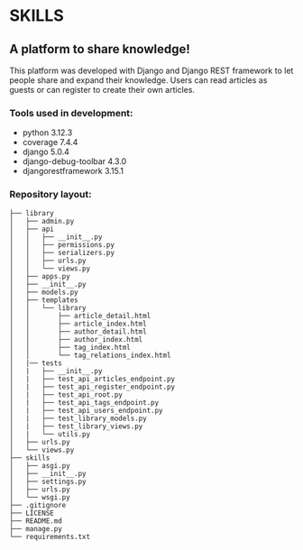 # SKILLS

## A platform to share knowledge!
This platform was developed with Django and Django REST framework to let people share and expand their knowledge. Users can read articles as guests or can register to create their own articles.

### Tools used in development:
- python 3.12.3
- coverage 7.4.4
- django 5.0.4
- django-debug-toolbar 4.3.0
- djangorestframework 3.15.1

### Repository layout:
```
├── library
│   ├── admin.py
│   ├── api
│   │   ├── __init__.py
│   │   ├── permissions.py
│   │   ├── serializers.py
│   │   ├── urls.py
│   │   └── views.py
│   ├── apps.py
│   ├── __init__.py
│   ├── models.py
│   ├── templates
│   │   └── library
│   │       ├── article_detail.html
│   │       ├── article_index.html
│   │       ├── author_detail.html
│   │       ├── author_index.html
│   │       ├── tag_index.html
│   │       └── tag_relations_index.html
│   |── tests
│   |   ├── __init__.py
│   |   ├── test_api_articles_endpoint.py
│   |   ├── test_api_register_endpoint.py
│   |   ├── test_api_root.py
│   |   ├── test_api_tags_endpoint.py
│   |   ├── test_api_users_endpoint.py
│   |   ├── test_library_models.py
│   |   ├── test_library_views.py
│   |   └── utils.py
│   ├── urls.py
│   └── views.py
├── skills
│   ├── asgi.py
│   ├── __init__.py
│   ├── settings.py
│   ├── urls.py
│   └── wsgi.py
├── .gitignore
├── LICENSE
├── README.md
├── manage.py
└── requirements.txt
```
